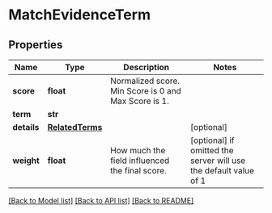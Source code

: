 # MatchEvidenceTerm


## Properties
Name | Type | Description | Notes
------------ | ------------- | ------------- | -------------
**score** | **float** | Normalized score. Min Score is 0 and Max Score is 1. | 
**term** | **str** |  | 
**details** | [**RelatedTerms**](RelatedTerms.md) |  | [optional] 
**weight** | **float** | How much the field influenced the final score. | [optional]  if omitted the server will use the default value of 1

[[Back to Model list]](../README.md#documentation-for-models) [[Back to API list]](../README.md#documentation-for-api-endpoints) [[Back to README]](../README.md)



